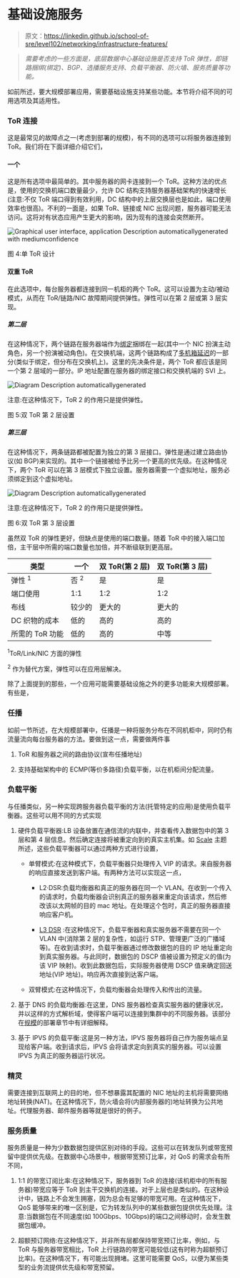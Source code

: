# 基础设施服务

> 原文：<https://linkedin.github.io/school-of-sre/level102/networking/infrastructure-features/>

> *需要考虑的一些方面是，底层数据中心基础设施是否支持 ToR 弹性，即链路捆绑(绑定)、BGP、选播服务支持、负载平衡器、防火墙、服务质量等功能。*

如前所述，要大规模部署应用，需要基础设施支持某些功能。本节将介绍不同的可用选项及其适用性。

### ToR 连接

这是最常见的故障点之一(考虑到部署的规模)，有不同的选项可以将服务器连接到 ToR。我们将在下面详细介绍它们，

#### 一个

这是所有选项中最简单的。其中服务器的网卡连接到一个 ToR。这种方法的优点是，使用的交换机端口数量最少，允许 DC 结构支持服务器基础架构的快速增长(注意:不仅 ToR 端口得到有效利用，DC 结构中的上层交换层也是如此，端口使用效率也很高)。不利的一面是，如果 ToR、链接或 NIC 出现问题，服务器可能无法访问。这将对有状态应用产生更大的影响，因为现有的连接会突然断开。

![Graphical user interface, application Description automaticallygenerated with mediumconfidence](img/e113f5105e7944c145d7e7e12384ee01.png)

图 4:单 ToR 设计

#### 双重 ToR

在此选项中，每台服务器都连接到同一机柜的两个 ToR。这可以设置为主动/被动模式，从而在 ToR/链路/NIC 故障期间提供弹性。弹性可以在第 2 层或第 3 层实现。

##### 第二层

在这种情况下，两个链路在服务器端作为[绑定](https://en.wikipedia.org/wiki/Link_aggregation)捆绑在一起(其中一个 NIC 扮演主动角色，另一个扮演被动角色)。在交换机端，这两个链路构成了[多机箱延迟](https://en.wikipedia.org/wiki/Multi-chassis_link_aggregation_group)的一部分(类似于绑定，但分布在交换机上)。这里的先决条件是，两个 ToR 都应该是同一个第 2 层域的一部分。IP 地址配置在服务器的绑定接口和交换机端的 SVI 上。

![Diagram Description automaticallygenerated](img/87d66ba076ca33f8b7242f616a083a13.png)

注意:在这种情况下，ToR 2 的作用只是提供弹性。

图 5:双 ToR 第 2 层设置

##### 第三层

在这种情况下，两条链路都被配置为独立的第 3 层接口。弹性是通过建立路由协议(如 BGP)来实现的。其中一个链接被给予比另一个更高的优先级。在这种情况下，两个 ToR 可以在第 3 层模式下独立设置。服务器需要一个虚拟地址，服务必须绑定到这个虚拟地址。

![Diagram Description automaticallygenerated](img/f6bcf0872f997b7902aea4743e8db3e7.png)

注意:在这种情况下，ToR 2 的作用只是提供弹性。

图 6:双 ToR 第 3 层设置

虽然双 ToR 的弹性更好，但缺点是使用的端口数量。随着 ToR 中的接入端口加倍，主干层中所需的端口数量也加倍，并不断级联到更高层。

| 类型 | 一个 | 双 ToR(第 2 层) | 双 ToR(第 3 层) |
| --- | --- | --- | --- |
| 弹性 <sup>1</sup> | 否 <sup>2</sup> | 是 | 是 |
| 端口使用 | 1:1 | 1:2 | 1:2 |
| 布线 | 较少的 | 更大的 | 更大的 |
| DC 织物的成本 | 低的 | 高的 | 高的 |
| 所需的 ToR 功能 | 低的 | 高的 | 中等 |

<sup>1</sup>ToR/Link/NIC 方面的弹性

<sup>2</sup> 作为替代方案，弹性可以在应用层解决。

除了上面提到的那些，一个应用可能需要基础设施之外的更多功能来大规模部署。有些是，

### 任播

如前一节所述，在大规模部署中，任播是一种将服务分布在不同机柜中，同时仍有流量流向每台服务器的方法。要做到这一点，需要做两件事

1.  ToR 和服务器之间的路由协议(宣布任播地址)

2.  支持基础架构中的 ECMP(等价多路径)负载平衡，以在机柜间分配流量。

### 负载平衡

与任播类似，另一种实现跨服务器负载平衡的方法(托管特定的应用)是使用负载平衡器。这些可以用不同的方式实现

1.  硬件负载平衡器:LB 设备放置在通信流的内联中，并查看传入数据包中的第 3 层和第 4 层信息。然后确定连接将被重定向到的真实主机集。如 [Scale](https://linkedin.github.io/school-of-sre/level102/networking/scale/#load-balancer) 主题所述，这些负载平衡器可以通过两种方式进行设置，

    *   单臂模式:在这种模式下，负载平衡器只处理传入 VIP 的请求。来自服务器的响应直接发送到客户端。有两种方法可以实现这一点，

        *   L2·DSR:负载均衡器和真正的服务器在同一个 VLAN。在收到一个传入的请求时，负载均衡器会识别真正的服务器来重定向该请求，然后修改该以太网帧的目的 mac 地址。在处理这个包时，真正的服务器直接响应客户机。

        *   [L3 DSR](https://github.com/yahoo/l3dsr) :在这种情况下，负载平衡器和真实服务器不需要在同一个 VLAN 中(消除第 2 层的复杂性，如运行 STP、管理更广泛的广播域等)。在收到请求时，负载平衡器通过修改数据包的目的 IP 地址重定向到真实服务器。与此同时，数据包的 DSCP 值被设置为预定义的值(为该 VIP 映射)。收到此数据包后，实际服务器使用 DSCP 值来确定回送地址(VIP 地址)。响应再次直接到达客户端。

    *   双臂模式:在这种情况下，负载均衡器会处理传入和传出的流量。

2.  基于 DNS 的负载均衡器:在这里，DNS 服务器检查真实服务器的健康状况，并以这样的方式解析域，使得客户端可以连接到集群中的不同服务器。该部分在[规模](https://linkedin.github.io/school-of-sre/level102/networking/scale/#dns-based-load-balancing)的部署章节中有详细解释。

3.  基于 IPVS 的负载平衡:这是另一种方法，IPVS 服务器将自己作为服务端点呈现给客户端。收到请求后，IPVS 会将请求定向到真实的服务器。可以设置 IPVS 为真正的服务器运行状况。

### 精灵

需要连接到互联网上的目的地，但不想暴露其配置的 NIC 地址的主机将需要网络地址转换(NAT)。在这种情况下，防火墙会将(内部服务器的)地址转换为公共地址。代理服务器、邮件服务器等就是很好的例子。

### 服务质量

服务质量是一种为少数数据包提供区别对待的手段。这些可以在转发队列或带宽预留中提供优先级。在数据中心场景中，根据带宽预订比率，对 QoS 的需求会有所不同，

1.  1:1 的带宽订阅比率:在这种情况下，服务器到 ToR 的连接(该机柜中的所有服务器)带宽应等于 ToR 到主干交换机的连接。对于上层也是类似的。在这种设计中，链路上不会发生拥塞，因为总会有足够的带宽可用。在这种情况下，QoS 能够带来的唯一区别是，它为转发队列中的某些数据包提供优先处理。注意:当数据包在不同速度(如 100Gbps、10Gbps)的端口之间移动时，会发生数据包缓冲。

2.  超额预订网络:在这种情况下，并非所有层都保持带宽预订比率，例如，与 ToR 与服务器带宽相比，ToR 上行链路的带宽可能较低(这有时称为超额预订比率)。在这种情况下，有可能出现拥堵。这里可能需要 QoS，以便为某些类型的业务流提供优先级和带宽预留。